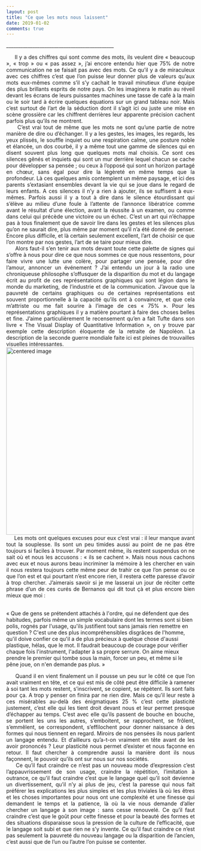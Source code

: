 ```yaml
---
layout: post
title: "Ce que les mots nous laissent"
date: 2019-01-02
comments: true
---
```



\_____________________________________________


<div style="text-align: justify">
     Il y a des chiffres qui sont comme des mots, ils veulent dire « beaucoup », « trop » ou « pas assez », j’ai encore entendu hier que 75% de notre communication ne se faisait pas avec des mots. Ce qu’il y a de miraculeux avec ces chiffres c’est que l’on puisse leur donner plus de valeurs qu’aux mots eux-mêmes comme s’il s’y cachait le travail minutieux d’une équipe des plus brillants esprits de notre pays. On les imaginera le matin au réveil devant les écrans de leurs puissantes machines une tasse de café à la main ou le soir tard à écrire quelques équations sur un grand tableau noir. Mais c’est surtout de l’art de la séduction dont il s’agit ici ou juste une mise en scène grossière car les chiffrent derrières leur apparente précision cachent parfois plus qu’ils ne montrent.
</div>

 <!--more-->

<div style="text-align: justify">
     C’est vrai tout de même que les mots ne sont qu’une partie de notre manière de dire ou d’échanger. Il y a les gestes, les images, les regards, les yeux plissés, le souffle inquiet ou une respiration calme, une posture noble et élancée, un dos courbé, il y a même tout une gamme de silences qui en disent souvent plus long que quelques mots mal choisis. Ce sont ces silences gênés et inquiets qui sont un mur derrière lequel chacun se cache pour développer sa pensée ; ou ceux à l’opposé qui sont un horizon partagé en chœur, sans égal pour dire la légèreté en même temps que la profondeur. Là ces quelques amis contemplent un même paysage, et ici des parents s’extasiant ensembles devant la vie qui se joue dans le regard de leurs enfants. A ces silences il n’y a rien à ajouter, ils se suffisent à eux-mêmes. Parfois aussi il y a tout à dire dans le silence étourdissant qui s’élève au milieu d’une foule à l’attente de l’annonce libératrice comme avant le résultat d’une élection, avant la réussite à un examen, ou comme dans celui qui précède une victoire ou un échec. C’est un art qui n’échappe pas à tous finalement que de savoir lire dans les gestes et les silences plus qu’on ne saurait dire, plus même par moment qu’il n’a été donné de penser. Encore plus difficile, et là certain seulement excellent, l’art de choisir ce que l’on montre par nos gestes, l’art de se taire pour mieux dire.
</div>

<div style="text-align: justify">
     Alors faut-il s’en tenir aux mots devant toute cette palette de signes qui s’offre à nous pour dire ce que nous sommes ce que nous ressentons, pour faire vivre une lutte une colère, pour partager une pensée, pour dire l’amour, annoncer un événement ? J’ai entendu un jour à la radio une chroniqueuse philosophe s’offusquer de la disparition du mot et du langage écrit au profit de ces représentations graphiques qui sont légion dans le monde du marketing, de l’industrie et de la communication. J’avoue que la pauvreté de certains graphiques ou de certaines représentations est souvent proportionnelle à la capacité qu’ils ont à convaincre, et que cela m’attriste ou me fait sourire à l’image de ces « 75% ». Pour les représentations graphiques il y a matière pourtant à faire des choses belles et fine. J’aime particulièrement le recensement qu’en a fait Tufte dans son livre « The Visual Display of Quantitative Information », on y trouve par exemple cette description éloquente de la retraite de Napoléon.  La description de la seconde guerre mondiale faite ici est pleines de trouvailles visuelles intéressantes.
</div>

<div>
    <img class="marginauto" src="{{ '/assets/ob_ae0802_napoleon.png' | prepend: site.baseurl }}"
    alt="centered image"
    width="500"/>
</div>



<div style="text-align: justify">
     Les mots ont quelques excuses pour eux c’est vrai : il leur manque avant tout la souplesse. Ils sont un peu timides aussi au point de ne pas être toujours si faciles à trouver. Par moment même, ils restent suspendus on ne sait où et nous les accusons : « ils se cachent ». Mais nous nous cachons avec eux et nous aurons beau incriminer la mémoire à les chercher en vain il nous restera toujours cette même peur de trahir ce que l’on pense ou ce que l’on est et qui pourtant n’est encore rien, il restera cette paresse d’avoir à trop chercher. J’aimerais savoir si je me lasserai un jour de réciter cette phrase d’un de ces curés de Bernanos qui dit tout çà et plus encore bien mieux que moi :
</div>

<p>
  <br>« Que de gens se prétendent attachés à l'ordre, qui ne défendent que des habitudes, parfois même un simple vocabulaire dont les termes sont si bien polis, rognés par l'usage, qu'ils justifient tout sans jamais rien remettre en question ? C'est une des plus incompréhensibles disgrâces de l'homme, qu'il doive confier ce qu'il a de plus précieux à quelque chose d'aussi plastique, hélas, que le mot. Il faudrait beaucoup de courage pour vérifier chaque fois l'instrument, l'adapter à sa propre serrure. On aime mieux prendre le premier qui tombe sous la main, forcer un peu, et même si le pêne joue, on n'en demande pas plus. »
</p>

<div style="text-align: justify">
     Quand il en vient finalement un il pousse un peu sur le côté ce que l’on avait vraiment en tête, et ce qui est mis de côté peut être difficile à ramener à soi tant les mots restent, s’inscrivent, se copient, se répètent. Ils sont faits pour ça. A trop y penser on finira par ne rien dire. Mais ce qu’il leur reste à ces misérables au-delà des énigmatiques 25 % c’est cette plasticité justement, c’est elle qui les tient droit devant nous et leur permet presque d’échapper au temps. C’est avec elle qu’ils passent de bouche en bouche, se portent les uns les autres, s’emboitent, se rapprochent, se frôlent, s’emmêlent, se correspondent, s’effilochent pour donner naissance à des formes qui nous tiennent en regard. Miroirs de nos pensées ils nous parlent un langage entendu. Et d’ailleurs qu’a-t-on vraiment en tête avant de les avoir prononcés ? Leur plasticité nous permet d’exister et nous façonne en retour. Il faut chercher à comprendre aussi la manière dont ils nous façonnent, le pouvoir qu’ils ont sur nous sur nos sociétés.
</div>

<div style="text-align: justify">
     Ce qu’il faut craindre ce n’est pas un nouveau mode d’expression c’est l’appauvrissement de son usage, craindre la répétition, l’imitation à outrance, ce qu’il faut craindre c’est que le langage quel qu’il soit devienne un divertissement, qu’il n’y ai plus de jeu, c’est la paresse qui nous fait préférer les explications les plus simples et les plus triviales là où les êtres et les choses importantes pour nous ont une complexité et une finesse qui demandent le temps et la patience, là où la vie nous demande d’aller chercher un langage à son image : sans cesse renouvelé. Ce qu’il faut craindre c’est que le goût pour cette finesse et pour la beauté des formes et des situations disparaisse sous la pression de la culture de l’efficacité, que le langage soit subi et que rien ne s’y invente. Ce qu’il faut craindre ce n’est pas seulement la pauvreté du nouveau langage ou la disparition de l’ancien, c’est aussi que de l’un ou l’autre l’on puisse se contenter.
</div>
